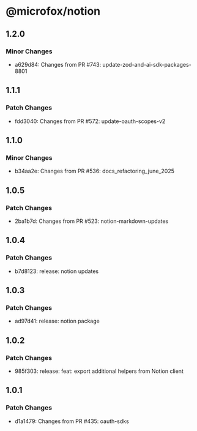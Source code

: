 # @microfox/notion

## 1.2.0

### Minor Changes

- a629d84: Changes from PR #743: update-zod-and-ai-sdk-packages-8801

## 1.1.1

### Patch Changes

- fdd3040: Changes from PR #572: update-oauth-scopes-v2

## 1.1.0

### Minor Changes

- b34aa2e: Changes from PR #536: docs_refactoring_june_2025

## 1.0.5

### Patch Changes

- 2ba1b7d: Changes from PR #523: notion-markdown-updates

## 1.0.4

### Patch Changes

- b7d8123: release: notion updates

## 1.0.3

### Patch Changes

- ad97d41: release: notion package

## 1.0.2

### Patch Changes

- 985f303: release: feat: export additional helpers from Notion client

## 1.0.1

### Patch Changes

- d1a1479: Changes from PR #435: oauth-sdks
